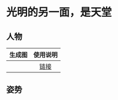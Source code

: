 # 光明的另一面，是天堂

## 人物
| 生成图 | 使用说明 |
| :---: | :---: |
| | [链接](https://civitai.com/models/11263/fte) |

## 姿势
